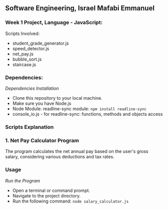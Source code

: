 ## Software Engineering, Israel Mafabi Emmanuel
### Week 1 Project, Language - JavaScript:
Scripts Involved:
- student_grade_generator.js
- speed_detector.js
- net_pay.js
- bubble_sort.js
- staircase.js

### Dependencies:
*Dependencies Installation*
- Clone this repository to your local machine.
- Make sure you have Node.js
- Node Module: readline-sync module:
`npm install readline-sync`
- console_io.js - for readline-sync: functions, methods and  objects access

### Scripts Explanation
### **1. Net Pay Calculator Program**
The program calculates the net annual pay based on the user's
gross salary, considering various deductions and tax rates.

### Usage
*Run the Program*
- Open a terminal or command prompt.
- Navigate to the project directory.
- Run the following command: 
`node salary_calculator.js`